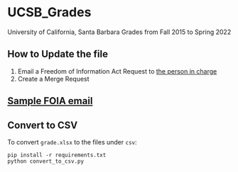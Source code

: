# UCSB_Grades

University of California, Santa Barbara Grades from Fall 2015 to Spring 2022

## How to Update the file

1. Email a Freedom of Information Act Request to [the person in charge](https://www.policy.ucsb.edu/information-stewardship/information-practices/public-records)  
2. Create a Merge Request  

## [Sample FOIA email](https://www.law.berkeley.edu/wp-content/uploads/2017/04/Sample-PRA-Request.pdf)

## Convert to CSV

To convert `grade.xlsx` to the files under `csv`:

```
pip install -r requirements.txt
python convert_to_csv.py
```
